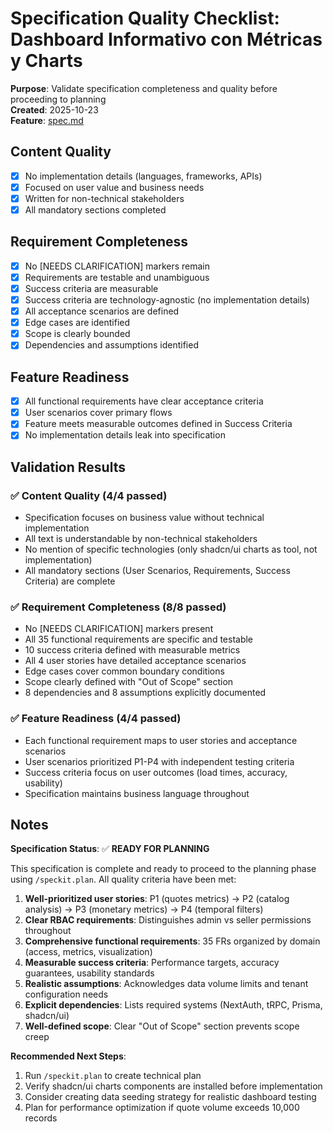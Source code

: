 # Specification Quality Checklist: Dashboard Informativo con Métricas y Charts

**Purpose**: Validate specification completeness and quality before proceeding to planning  
**Created**: 2025-10-23  
**Feature**: [spec.md](../spec.md)

## Content Quality

- [x] No implementation details (languages, frameworks, APIs)
- [x] Focused on user value and business needs
- [x] Written for non-technical stakeholders
- [x] All mandatory sections completed

## Requirement Completeness

- [x] No [NEEDS CLARIFICATION] markers remain
- [x] Requirements are testable and unambiguous
- [x] Success criteria are measurable
- [x] Success criteria are technology-agnostic (no implementation details)
- [x] All acceptance scenarios are defined
- [x] Edge cases are identified
- [x] Scope is clearly bounded
- [x] Dependencies and assumptions identified

## Feature Readiness

- [x] All functional requirements have clear acceptance criteria
- [x] User scenarios cover primary flows
- [x] Feature meets measurable outcomes defined in Success Criteria
- [x] No implementation details leak into specification

## Validation Results

### ✅ Content Quality (4/4 passed)
- Specification focuses on business value without technical implementation
- All text is understandable by non-technical stakeholders
- No mention of specific technologies (only shadcn/ui charts as tool, not implementation)
- All mandatory sections (User Scenarios, Requirements, Success Criteria) are complete

### ✅ Requirement Completeness (8/8 passed)
- No [NEEDS CLARIFICATION] markers present
- All 35 functional requirements are specific and testable
- 10 success criteria defined with measurable metrics
- All 4 user stories have detailed acceptance scenarios
- Edge cases cover common boundary conditions
- Scope clearly defined with "Out of Scope" section
- 8 dependencies and 8 assumptions explicitly documented

### ✅ Feature Readiness (4/4 passed)
- Each functional requirement maps to user stories and acceptance scenarios
- User scenarios prioritized P1-P4 with independent testing criteria
- Success criteria focus on user outcomes (load times, accuracy, usability)
- Specification maintains business language throughout

## Notes

**Specification Status**: ✅ **READY FOR PLANNING**

This specification is complete and ready to proceed to the planning phase using `/speckit.plan`. All quality criteria have been met:

1. **Well-prioritized user stories**: P1 (quotes metrics) → P2 (catalog analysis) → P3 (monetary metrics) → P4 (temporal filters)
2. **Clear RBAC requirements**: Distinguishes admin vs seller permissions throughout
3. **Comprehensive functional requirements**: 35 FRs organized by domain (access, metrics, visualization)
4. **Measurable success criteria**: Performance targets, accuracy guarantees, usability standards
5. **Realistic assumptions**: Acknowledges data volume limits and tenant configuration needs
6. **Explicit dependencies**: Lists required systems (NextAuth, tRPC, Prisma, shadcn/ui)
7. **Well-defined scope**: Clear "Out of Scope" section prevents scope creep

**Recommended Next Steps**:
1. Run `/speckit.plan` to create technical plan
2. Verify shadcn/ui charts components are installed before implementation
3. Consider creating data seeding strategy for realistic dashboard testing
4. Plan for performance optimization if quote volume exceeds 10,000 records
